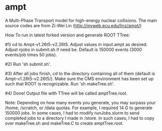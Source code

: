 # ampt
A Multi-Phase Transport model for high-energy nuclear collisions. The main source codes are from Zi-Wei Lin (http://myweb.ecu.edu/linz/ampt/)

How To run in latest forked version and generate ROOT TTree:

#1) cd to Ampt-v1.26t5-v2.26t5. Adjust values in input.ampt as desired. Adjust njobs in submit.sh if need be. Default is 150000 events (3000 events/job times 50 jobs).

#2) Run 'sh submit.sh'.

#3) After all jobs finish, cd to the directory containing all of them (default is Ampt-v1.26t5-v2.26t5/). Make sure the CMS environment has been set up such that ROOT is recognizable. Run 'sh makeTree.sh'.

#4) Done! Output file with TTree will be called amptTree.root.

Note: Depending on how many events you generate, you may surpass your /home, /scratch, or /data quotas. For example, I required 14 G to generate 150000 jobs. In some cases, I had to modify runJobs.slurm to send completed jobs to a directory I made in /store. In such cases, I had to copy over makeTree.sh and makeTree.C to create amptTree.root.
